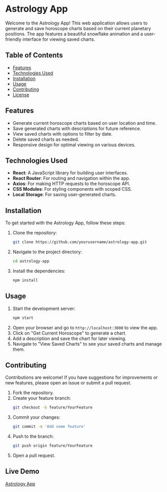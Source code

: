 # Astrology App

Welcome to the Astrology App! This web application allows users to generate and save horoscope charts based on their current planetary positions. The app features a beautiful snowflake animation and a user-friendly interface for viewing saved charts.

## Table of Contents

- [Features](#features)
- [Technologies Used](#technologies-used)
- [Installation](#installation)
- [Usage](#usage)
- [Contributing](#contributing)
- [License](#license)

## Features

- Generate current horoscope charts based on user location and time.
- Save generated charts with descriptions for future reference.
- View saved charts with options to filter by date.
- Delete saved charts as needed.
- Responsive design for optimal viewing on various devices.

## Technologies Used

- **React**: A JavaScript library for building user interfaces.
- **React Router**: For routing and navigation within the app.
- **Axios**: For making HTTP requests to the horoscope API.
- **CSS Modules**: For styling components with scoped CSS.
- **Local Storage**: For saving user-generated charts.

## Installation

To get started with the Astrology App, follow these steps:

1. Clone the repository:
   ```bash
   git clone https://github.com/yourusername/astrology-app.git
   ```
2. Navigate to the project directory:
   ```bash
   cd astrology-app
   ```
3. Install the dependencies:
   ```bash
   npm install
   ```

## Usage

1. Start the development server:
   ```bash
   npm start
   ```
2. Open your browser and go to `http://localhost:3000` to view the app.
3. Click on "Get Current Horoscope" to generate a chart.
4. Add a description and save the chart for later viewing.
5. Navigate to "View Saved Charts" to see your saved charts and manage them.

## Contributing

Contributions are welcome! If you have suggestions for improvements or new features, please open an issue or submit a pull request.

1. Fork the repository.
2. Create your feature branch:
   ```bash
   git checkout -b feature/YourFeature
   ```
3. Commit your changes:
   ```bash
   git commit -m 'Add some feature'
   ```
4. Push to the branch:
   ```bash
   git push origin feature/YourFeature
   ```
5. Open a pull request.

## Live Demo
<a href="https://astrology-flame.vercel.app/"> Astrology App </a>

